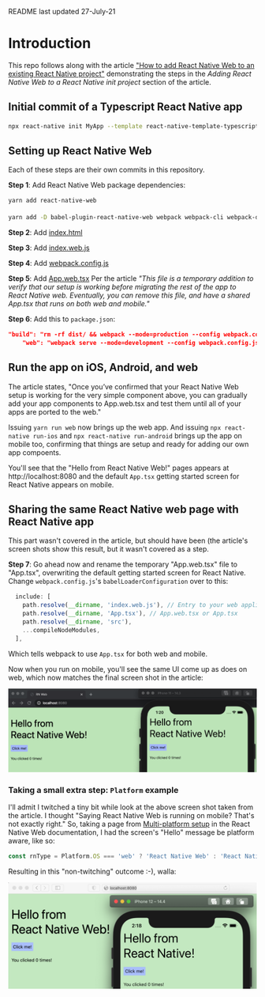 README last updated 27-July-21

# Introduction

This repo follows along with the article ["How to add React Native Web to an existing React Native project"](https://arry.medium.com/how-to-add-react-native-web-to-an-existing-react-native-project-eb98c952c12f) demonstrating the steps in the _Adding React Native Web to a React Native init project_ section of the article.

## Initial commit of a Typescript React Native app

```sh
npx react-native init MyApp --template react-native-template-typescript
```

## Setting up React Native Web

Each of these steps are their own commits in this repository.

**Step 1**: Add React Native Web package dependencies:

```sh
yarn add react-native-web

yarn add -D babel-plugin-react-native-web webpack webpack-cli webpack-dev-server html-webpack-plugin react-dom babel-loader url-loader @svgr/webpack
```

**Step 2**: Add [index.html](https://gist.github.com/arrygoo/81d95ecc55313a7d0668f6711cfc7ff9#file-index-html)

**Step 3**: Add [index.web.js](https://gist.github.com/arrygoo/81d95ecc55313a7d0668f6711cfc7ff9#file-index-web-js)

**Step 4**: Add [webpack.config.js](https://gist.github.com/arrygoo/81d95ecc55313a7d0668f6711cfc7ff9#file-webpack-config-js)

**Step 5**: Add [App.web.tsx]()
Per the article *"This file is a temporary addition to verify that our setup is working before migrating the rest of the app to React Native web. Eventually, you can remove this file, and have a shared App.tsx that runs on both web and mobile."*

**Step 6**: Add this to `package.json`:

```json
"build": "rm -rf dist/ && webpack --mode=production --config webpack.config.js",
    "web": "webpack serve --mode=development --config webpack.config.js"
```

## Run the app on iOS, Android, and web

The article states, "Once you’ve confirmed that your React Native Web setup is working for the very simple component above, you can gradually add your app components to App.web.tsx and test them until all of your apps are ported to the web."

Issuing `yarn run web` now brings up the web app. And issuing `npx react-native run-ios` and `npx react-native run-android` brings up the app on mobile too, confirming that things are setup and ready for adding our own app compoents.

You'll see that the "Hello from React Native Web!" pages appears at http://localhost:8080 and the default `App.tsx` getting started screen for React Native appears on mobile.

## Sharing the same React Native web page with React Native app

This part wasn't covered in the article, but should have been (the article's screen shots show this result, but it wasn't covered as a step.

**Step 7**: Go ahead now and rename the temporary "App.web.tsx" file to "App.tsx", overwriting the default getting started screen for React Native. Change `webpack.config.js`'s `babelLoaderConfiguration` over to this:

```js
  include: [
    path.resolve(__dirname, 'index.web.js'), // Entry to your web application
    path.resolve(__dirname, 'App.tsx'), // App.web.tsx or App.tsx
    path.resolve(__dirname, 'src'),
    ...compileNodeModules,
  ],
```

Which tells webpack to use `App.tsx` for both web and mobile.

Now when you run on mobile, you'll see the same UI come up as does on web, which now matches the final screen shot in the article:

![](screenshot.png)

### Taking a small extra step: `Platform` example

I'll admit I twitched a tiny bit while look at the above screen shot taken from the article. I thought "Saying React Native Web is running on mobile? That's not exactly right." So, taking a page from [Multi-platform setup](https://necolas.github.io/react-native-web/docs/multi-platform/) in the React Native Web documentation, I had the screen's "Hello" message be platform aware, like so:

```ts
const rnType = Platform.OS === 'web' ? 'React Native Web' : 'React Native';
```

Resulting in this "non-twitching" outcome :-), walla:

![](screenshot2.png)

